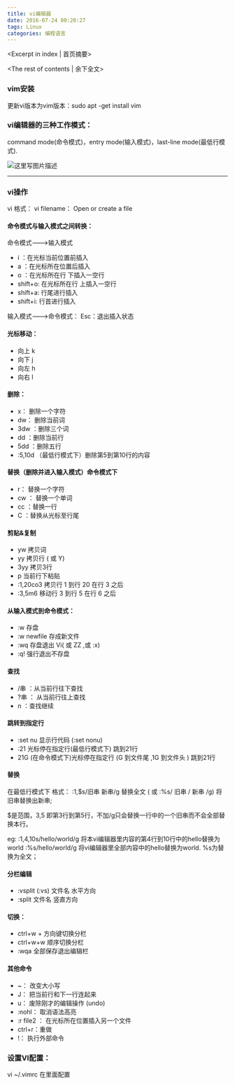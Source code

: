```yaml
---
title: vi编辑器
date: 2016-07-24 00:20:27
tags: Linux
categories: 编程语言
---
```

<Excerpt in index | 首页摘要> 
<!-- more -->
<The rest of contents | 余下全文>

### vim安装
更新vi版本为vim版本：sudo apt -get install vim

### vi编辑器的三种工作模式：
command mode(命令模式)，entry mode(输入模式)，last-line mode(最低行模式).

![这里写图片描述](http://img.blog.csdn.net/20160321154201781)


----------

### vi操作
vi 
格式： vi filename： Open or create a file

#### **命令模式与输入模式之间转换：**
命令模式--->输入模式

- i ：在光标当前位置前插入 
- a ：在光标所在位置后插入 
- o ：在光标所在行 下插入一空行
- shift+o: 在光标所在行 上插入一空行
- shift+a: 行尾进行插入
- shift+i:  行首进行插入

输入模式--->命令模式：
Esc：退出插入状态 

#### **光标移动：**

- 向上 k 
- 向下 j 
- 向左 h 
- 向右 l

#### **删除：**

- x：    删除一个字符 
- dw： 删除当前词 
- 3dw ：删除三个词 
- dd ：删除当前行 
- 5dd ：删除五行 
- :5,10d      （最低行模式下）删除第5到第10行的内容 

#### **替换（删除并进入输入模式）命令模式下**

- r： 	替换一个字符 
- cw ：	替换一个单词 
- cc ：替换一行 
- C 	：替换从光标至行尾

#### **剪贴&复制**

- yw 		拷贝词 
- yy 		拷贝行 ( 或 Y)
-  3yy  拷贝3行 
- p 		当前行下粘贴
- :1,20co3 		拷贝行 1 到行 20 在行 3 之后 
- :3,5m6 		移动行 3 到行 5 在行 6 之后

#### **从输入模式到命令模式：**

- :w 		存盘 
- :w newfile 		存成新文件 
- :wq 	存盘退出 Vi( 或 ZZ ,或 :x) 
- :q! 		强行退出不存盘

#### **查找** 

- /串 ：从当前行往下查找 
- ?串 ：	从当前行往上查找 
- n 	：查找继续

#### **跳转到指定行**

- :set nu 	显示行代码 (:set nonu) 
- :21 	光标停在指定行(最低行模式下)  跳到21行 
- 21G 	 (在命令模式下)光标停在指定行 (G 到文件尾 ,1G 到文件头 ) 跳到21行   

#### **替换**

在最低行模式下
格式：
:1,\$s/旧串 新串/g  	替换全文 ( 或 :%s/ 旧串 / 新串 /g) 将旧串替换出新串;

$是范围，3,5 即第3行到第5行，不加/g只会替换一行中的一个旧串而不会全部替换本行。

eg: 
:1,4,10s/hello/world/g   将本vi编辑器里内容的第4行到10行中的hello替换为world
:%s/hello/world/g  将vi编辑器里全部内容中的hello替换为world.    %s为替换为全文；

#### **分栏编辑**

- :vsplit (:vs) 文件名		水平方向 
- :split 文件名			竖直方向 

#### 切换：

- ctrl+w + 方向键切换分栏 
- ctrl+w+w 顺序切换分栏 
- :wqa 全部保存退出编辑栏

#### **其他命令**

- ~： 	改变大小写 
- J： 	把当前行和下一行连起来 
- u： 	废除刚才的编辑操作 (undo)
- :nohl： 取消语法高亮
- :r file2 ：	在光标所在位置插入另一个文件  
- ctrl+r：重做 
- !： 执行外部命令 

### **设置VI配置：** 
vi ~/.vimrc  在里面配置